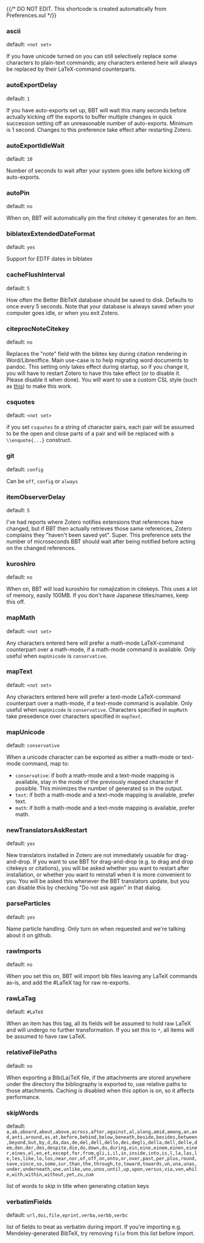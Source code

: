 {{/* DO NOT EDIT. This shortcode is created automatically from Preferences.xul */}}
### ascii

default: `<not set>`

If you have unicode turned on you can still selectively replace some characters to plain-text commands; any characters entered here will always
be replaced by their LaTeX-command counterparts.

### autoExportDelay

default: `1`

If you have auto-exports set up, BBT will wait this many seconds before actually kicking off the exports to buffer multiple changes in quick succession
setting off an unreasonable number of auto-exports. Minimum is 1 second. Changes to this preference take effect after restarting Zotero.

### autoExportIdleWait

default: `10`

Number of seconds to wait after your system goes idle before kicking off auto-exports.

### autoPin

default: `no`

When on, BBT will automatically pin the first citekey it generates for an item.

### biblatexExtendedDateFormat

default: `yes`

Support for EDTF dates in biblatex

### cacheFlushInterval

default: `5`

How often the Better BibTeX database should be saved to disk. Defaults to once every 5 seconds. Note that
your database is always saved when your computer goes idle, or when you exit Zotero.

### citeprocNoteCitekey

default: `no`

Replaces the "note" field with the bibtex key during citation rendering in Word/Libreoffice. Main use-case is to help migrating word documents to pandoc.
This setting only takes effect during startup, so if you change it, you will have to restart Zotero to have this take effect (or to disable it.
Please disable it when done). You will want to use a custom CSL style
(such as [this](https://raw.githubusercontent.com/retorquere/zotero-better-bibtex/master/better-bibtex-citekeys.csl)) to make this work.

### csquotes

default: `<not set>`

if you set `csquotes` to a string of character pairs, each pair will be assumed to be the open and close parts of a pair and
will be replaced with a `\\enquote{...}` construct.

### git

default: `config`

Can be `off`, `config` or `always`

### itemObserverDelay

default: `5`

I've had reports where Zotero notifies extensions that references have changed, but if BBT then actually
retrieves those same references, Zotero complains they "haven't been saved yet". Super. This preference sets
the number of microseconds BBT should wait after being notified before acting on the changed references.

### kuroshiro

default: `no`

When on, BBT will load kuroshiro for romajization in citekeys. This uses a lot of memory, easily 100MB. If you don't have Japanese titles/names, keep this off.

### mapMath

default: `<not set>`

Any characters entered here will prefer a math-mode LaTeX-command counterpart over a math-mode,
if a math-mode command is available. Only useful when `mapUnicode` is `conservative`.

### mapText

default: `<not set>`

Any characters entered here will prefer a text-mode LaTeX-command counterpart over a math-mode, if a text-mode command is available.
Only useful when `mapUnicode` is `conservative`. Characters specified in `mapMath` take presedence over characters specified in `mapText`.

### mapUnicode

default: `conservative`

When a unicode character can be exported as either a math-mode or text-mode command, map to:

* `conservative`: if both a math-mode and a text-mode mapping is available, stay in the mode of the previously mapped
   character if possible. This minimizes the number of generated `$`s in the output.
* `text`: if both a math-mode and a text-mode mapping is available, prefer text.
* `math`: if both a math-mode and a text-mode mapping is available, prefer math.

### newTranslatorsAskRestart

default: `yes`

New translators installed in Zotero are not immediately usuable for drag-and-drop. If you want to use BBT for drag-and-drop
(e.g. to drag and drop citekeys or citations), you will be asked whether you want to restart after installation,
or whether you want to reinstall when it is more convenient to you. You will be asked this whenever the BBT translators update,
but you can disable this by checking "Do not ask again" in that dialog.

### parseParticles

default: `yes`

Name particle handling. Only turn on when requested and we're talking about it on github.

### rawImports

default: `no`

When you set this on, BBT will import bib files leaving any LaTeX commands as-is, and add the #LaTeX tag for raw re-exports.

### rawLaTag

default: `#LaTeX`

When an item has this tag, all its fields will be assumed to hold raw LaTeX and will undergo no further transformation.
If you set this to `*`, all items will be assumed to have raw LaTeX.

### relativeFilePaths

default: `no`

When exporting a Bib(La)TeX file, if the attachments are stored anywhere under the directory the bibliography is exported to, use relative paths
to those attachments. Caching is disabled when this option is on, so it affects performance.

### skipWords

default: `a,ab,aboard,about,above,across,after,against,al,along,amid,among,an,and,anti,around,as,at,before,behind,below,beneath,beside,besides,between,beyond,but,by,d,da,das,de,del,dell,dello,dei,degli,della,dell,delle,dem,den,der,des,despite,die,do,down,du,during,ein,eine,einem,einen,einer,eines,el,en,et,except,for,from,gli,i,il,in,inside,into,is,l,la,las,le,les,like,lo,los,near,nor,of,off,on,onto,or,over,past,per,plus,round,save,since,so,some,sur,than,the,through,to,toward,towards,un,una,unas,under,underneath,une,unlike,uno,unos,until,up,upon,versus,via,von,while,with,within,without,yet,zu,zum`

list of words to skip in title when generating citation keys

### verbatimFields

default: `url,doi,file,eprint,verba,verbb,verbc`

list of fields to treat as verbatim during import. If you're importing e.g. Mendeley-generated BibTeX, try removing `file` from this list before import.


